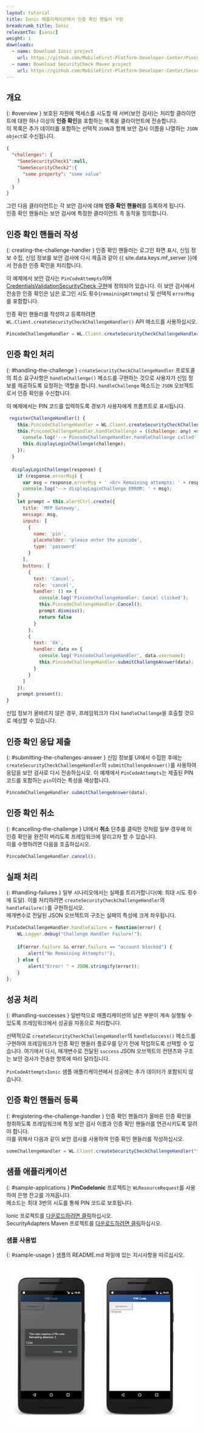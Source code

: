 ```yaml
---
layout: tutorial
title: Ionic 애플리케이션에서 인증 확인 핸들러 구현
breadcrumb_title: Ionic
relevantTo: [ionic]
weight: 1
downloads:
  - name: Download Ionic project
    url: https://github.com/MobileFirst-Platform-Developer-Center/PincodeIonic
  - name: Download SecurityCheck Maven project
    url: https://github.com/MobileFirst-Platform-Developer-Center/SecurityCheckAdapters/tree/release80
---
```

<!-- NLS_CHARSET=UTF-8 -->
## 개요
{: #overview }
보호된 자원에 액세스를 시도할 때 서버(보안 검사)는 처리할 클라이언트에 대한 하나 이상의 **인증 확인**을 포함하는 목록을 클라이언트에 전송합니다.  
이 목록은 추가 데이터를 포함하는 선택적 `JSON`과 함께 보안 검사 이름을 나열하는 `JSON object`로 수신됩니다.

```json
{
  "challenges": {
    "SomeSecurityCheck1":null,
    "SomeSecurityCheck2":{
      "some property": "some value"
    }
  }
}
```

그런 다음 클라이언트는 각 보안 검사에 대해 **인증 확인 핸들러**를 등록하게 됩니다.  
인증 확인 핸들러는 보안 검사에 특정한 클라이언트 측 동작을 정의합니다.

## 인증 확인 핸들러 작성
{: creating-the-challenge-handler }
인증 확인 핸들러는 로그인 화면 표시, 신임 정보 수집, 신임 정보를 보안 검사에 다시 제출과 같이 {{ site.data.keys.mf_server }}에서 전송한 인증 확인을 처리합니다.

이 예제에서 보안 검사는 `PinCodeAttempts`이며 [CredentialsValidationSecurityCheck 구현](../security-check)에 정의되어 있습니다. 이 보안 검사에서 전송한 인증 확인은 남은 로그인 시도 횟수(`remainingAttempts`) 및 선택적 `errorMsg`를 포함합니다.


인증 확인 핸들러를 작성하고 등록하려면 `WL.Client.createSecurityCheckChallengeHandler()`
API 메소드를 사용하십시오.

```javascript
PincodeChallengeHandler = WL.Client.createSecurityCheckChallengeHandler("PinCodeAttempts");
```

## 인증 확인 처리
{: #handling-the-challenge }
`createSecurityCheckChallengeHandler` 프로토콜의 최소 요구사항은 `handleChallenge()` 메소드를 구현하는 것으로 사용자가 신임 정보를 제공하도록 요청하는 역할을 합니다. `handleChallenge` 메소드는 `JSON` 오브젝트로서 인증 확인을 수신합니다.

이 예제에서는 PIN 코드를 입력하도록 경보가 사용자에게 프롬프트로 표시됩니다.

```javascript
 registerChallengeHandler() {
    this.PincodeChallengeHandler = WL.Client.createSecurityCheckChallengeHandler("PinCodeAttempts");
    this.PincodeChallengeHandler.handleChallenge = ((challenge: any) => {
      console.log('--> PincodeChallengeHandler.handleChallenge called');
      this.displayLoginChallenge(challenge);
    });
  }

  displayLoginChallenge(response) {
    if (response.errorMsg) {
      var msg = response.errorMsg + ' <br> Remaining attempts: ' + response.remainingAttempts;
      console.log('--> displayLoginChallenge ERROR: ' + msg);
    }
    let prompt = this.alertCtrl.create({
      title: 'MFP Gateway',
      message: msg,
      inputs: [
        {
          name: 'pin',
          placeholder: 'please enter the pincode',
          type: 'password'
        }
      ],
      buttons: [
        {
          text: 'Cancel',
          role: 'cancel',
          handler: () => {
            console.log('PincodeChallengeHandler: Cancel clicked');
            this.PincodeChallengeHandler.Cancel();
            prompt.dismiss();
            return false
          }
        },
        {
          text: 'Ok',
          handler: data => {
            console.log('PincodeChallengeHandler', data.username);
            this.PincodeChallengeHandler.submitChallengeAnswer(data);
          }
        }
      ]
    });
    prompt.present();
}
```

신임 정보가 올바르지 않은 경우, 프레임워크가 다시 `handleChallenge`을 호출할 것으로 예상할 수 있습니다.

## 인증 확인 응답 제출
{: #submitting-the-challenges-answer }
신임 정보를 UI에서 수집한 후에는 `createSecurityCheckChallengeHandler`의 `submitChallengeAnswer()`를 사용하여 응답을 보안 검사로 다시 전송하십시오. 이 예제에서 `PinCodeAttempts`는 제출된 PIN 코드를 포함하는 `pin`이라는 특성을 예상합니다.

```javascript
PincodeChallengeHandler.submitChallengeAnswer(data);
```

## 인증 확인 취소
{: #cancelling-the-challenge }
UI에서 **취소** 단추를 클릭한 것처럼 일부 경우에 이 인증 확인을 완전히 버리도록 프레임워크에 알리고자 할 수 있습니다.  
이를 수행하려면 다음을 호출하십시오.

```javascript
PincodeChallengeHandler.cancel();
```

## 실패 처리
{: #handling-failures }
일부 시나리오에서는 실패를 트리거합니다(예: 최대 시도 횟수에 도달). 이를 처리하려면 `createSecurityCheckChallengeHandler`의 `handleFailure()`를 구현하십시오.  
매개변수로 전달된 JSON 오브젝트의 구조는 실패의 특성에 크게 좌우됩니다.

```javascript
PinCodeChallengeHandler.handleFailure = function(error) {
    WL.Logger.debug("Challenge Handler Failure!");

    if(error.failure && error.failure == "account blocked") {
        alert("No Remaining Attempts!");  
    } else {
        alert("Error! " + JSON.stringify(error));
    }
};
```

## 성공 처리
{: #handling-successes }
일반적으로 애플리케이션의 남은 부분이 계속 실행될 수 있도록 프레임워크에서 성공을 자동으로 처리합니다.

선택적으로 `createSecurityCheckChallengeHandler`의 `handleSuccess()` 메소드를 구현하여 프레임워크가 인증 확인 핸들러 플로우를 닫기 전에 작업하도록 선택할 수 있습니다. 여기에서 다시, 매개변수로 전달된 `success` JSON 오브젝트의 컨텐츠와 구조는 보안 검사가 전송한 항목에 따라 달라집니다.

`PinCodeAttemptsIonic` 샘플 애플리케이션에서 성공에는 추가 데이터가 포함되지 않습니다.

## 인증 확인 핸들러 등록
{: #registering-the-challenge-handler }
인증 확인 핸들러가 올바른 인증 확인을 청취하도록 프레임워크에 특정 보안 검사 이름과 인증 확인 핸들러를 연관시키도록 알려야 합니다.  
이를 위해서 다음과 같이 보안 검사를 사용하여 인증 확인 핸들러를 작성하십시오.

```javascript
someChallengeHandler = WL.Client.createSecurityCheckChallengeHandler("the-securityCheck-name");
```

## 샘플 애플리케이션
{: #sample-applications }
**PinCodeIonic** 프로젝트는 `WLResourceRequest`를 사용하여 은행 잔고를 가져옵니다.  
메소드는 최대 3번의 시도를 통해 PIN 코드로 보호됩니다.

Ionic 프로젝트를 [다운로드하려면 클릭](https://github.com/MobileFirst-Platform-Developer-Center/PincodeIonic)하십시오.  
SecurityAdapters Maven 프로젝트를 [다운로드하려면 클릭](https://github.com/MobileFirst-Platform-Developer-Center/SecurityCheckAdapters/tree/release80)하십시오.  

### 샘플 사용법
{: #sample-usage }
샘플의 README.md 파일에 있는 지시사항을 따르십시오.

![샘플 애플리케이션](pincode-attempts-cordova.png)
